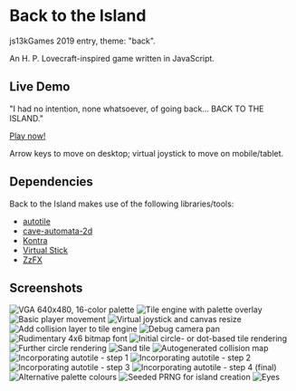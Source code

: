 Back to the Island
==================

js13kGames 2019 entry, theme: "back".

An H. P. Lovecraft-inspired game written in JavaScript.

Live Demo
---------

"I had no intention, none whatsoever, of going back... BACK TO THE ISLAND."

[Play now!](https://ajbkr.github.io/back/)

Arrow keys to move on desktop; virtual joystick to move on mobile/tablet.

Dependencies
------------

Back to the Island makes use of the following libraries/tools:

* [autotile](https://www.npmjs.com/package/autotile)
* [cave-automata-2d](https://www.npmjs.com/package/cave-automata-2d)
* [Kontra](https://straker.github.io/kontra/)
* [Virtual Stick](https://www.npmjs.com/package/virtual-stick)
* [ZzFX](http://www.3d2k.com/js/zzfx/)

Screenshots
-----------

![VGA 640x480, 16-color palette](screenshots/000.png "VGA 640x480, 16-color palette")
![Tile engine with palette overlay](screenshots/001.png "Tile engine with palette overlay")
![Basic player movement](screenshots/002.png "Basic player movement")
![Virtual joystick and canvas resize](screenshots/003.png "Virtual joystick and canvas resize")
![Add collision layer to tile engine](screenshots/004.png "Add collision layer to tile engine")
![Debug camera pan](screenshots/005.png "Debug camera pan")
![Rudimentary 4x6 bitmap font](screenshots/006.png "Rudimentary 4x6 bitmap font")
![Initial circle- or dot-based tile rendering](screenshots/007.png "Initial circle- or dot-based tile rendering")
![Further circle rendering](screenshots/008.png "Further circle rendering")
![Sand tile](screenshots/009.png "Sand tile")
![Autogenerated collision map](screenshots/010.png "Autogenerated collision map")
![Incorporating autotile - step 1](screenshots/011.png "Incorporating autotile - step 1")
![Incorporating autotile - step 2](screenshots/012.png "Incorporating autotile - step 2")
![Incorporating autotile - step 3](screenshots/013.png "Incorporating autotile - step 3")
![Incorporating autotile - step 4 (final)](screenshots/014.png "Incorporating autotile - step 4 (final)")
![Alternative palette colours](screenshots/015.png "Alternative palette colours")
![Seeded PRNG for island creation](screenshots/016.png "Seeded PRNG for island creation")
![Eyes](screenshots/017.png "Eyes")

